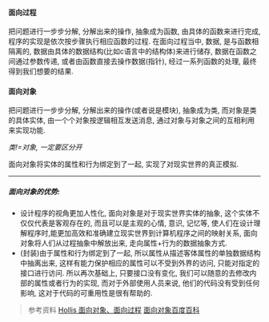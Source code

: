 
#### 面向过程
把问题进行一步步分解, 分解出来的操作, 抽象成为函数, 由具体的函数来进行完成, 程序的实现是依次按步骤执行相应函数的过程.
在面向过程当中, 数据, 是与函数相隔离的, 数据由具体的数据结构(比如c语言中的结构体)来进行储存, 
数据在函数之间通过参数传递, 或者由函数直接去操作数据(指针), 经过一系列函数的处理, 最终得到我们想要的结果.

#### 面向对象
把问题进行一步步分解, 分解出来的操作(或者说是模块), 抽象成为类, 而对象是类的具体实体, 由一个个对象按逻辑相互发送消息, 通过对象与对象之间的互相利用来实现功能.

*类!=对象,  一定要区分开*

面向对象将实体的属性和行为绑定到了一起,  实现了对现实世界的真正模拟.

---

##### 面向对象的优势:
- 设计程序的视角更加人性化, 面向对象是对于现实世界实体的抽象, 这个实体不仅仅代表是客观存在的, 而且可以是主观的心情, 意识, 记忆等,  使人们在设计理解程序时,能更加高效和准确建立现实世界到计算机程序之间的映射关系, 面向对象将人们从过程抽象中解放出来, 走向属性+行为的数据抽象方式.
- (封装)由于属性和行为绑定到了一起, 所以属性从描述客体属性的单独数据结构中抽离出来, 这样有能力保护相应的属性可以不受到外界的访问, 只能对指定的接口进行访问. 所以再次基础上, 只要接口没有变化, 我们可以随意的去修改内部的属性或者行为的实现, 而对于外部使用人员来说, 他们的代码没有受到任何影响, 这对于代码的可重用性是很有帮助的.

>参考资料
[Hollis 面向对象、面向过程](https://github.com/hollischuang/toBeTopJavaer/blob/master/basics/java-basic/object-oriented-vs-procedure-oriented.md)
[面向对象百度百科](https://baike.baidu.com/item/%E9%9D%A2%E5%90%91%E5%AF%B9%E8%B1%A1)

